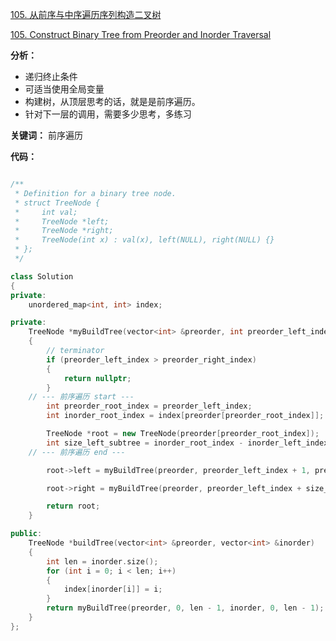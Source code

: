 [105. 从前序与中序遍历序列构造二叉树](https://leetcode-cn.com/problems/construct-binary-tree-from-preorder-and-inorder-traversal/)

[105. Construct Binary Tree from Preorder and Inorder Traversal](https://leetcode.com/problems/construct-binary-tree-from-preorder-and-inorder-traversal/)

**分析：** 
- 递归终止条件
- 可适当使用全局变量
- 构建树，从顶层思考的话，就是是前序遍历。
- 针对下一层的调用，需要多少思考，多练习

**关键词：** 前序遍历

**代码：**

```c++

/**
 * Definition for a binary tree node.
 * struct TreeNode {
 *     int val;
 *     TreeNode *left;
 *     TreeNode *right;
 *     TreeNode(int x) : val(x), left(NULL), right(NULL) {}
 * };
 */

class Solution
{
private:
    unordered_map<int, int> index;

private:
    TreeNode *myBuildTree(vector<int> &preorder, int preorder_left_index, int preorder_right_index, vector<int> &inorder, int inorder_left_index, int inorder_right_index)
    {
        // terminator
        if (preorder_left_index > preorder_right_index)
        {
            return nullptr;
        }
    // --- 前序遍历 start ---
        int preorder_root_index = preorder_left_index;
        int inorder_root_index = index[preorder[preorder_root_index]];

        TreeNode *root = new TreeNode(preorder[preorder_root_index]);
        int size_left_subtree = inorder_root_index - inorder_left_index;
    // --- 前序遍历 end --- 

        root->left = myBuildTree(preorder, preorder_left_index + 1, preorder_left_index + size_left_subtree, inorder, inorder_left_index, inorder_root_index);

        root->right = myBuildTree(preorder, preorder_left_index + size_left_subtree + 1, preorder_right_index, inorder, inorder_root_index + 1, inorder_right_index);

        return root;
    }

public:
    TreeNode *buildTree(vector<int> &preorder, vector<int> &inorder)
    {
        int len = inorder.size();
        for (int i = 0; i < len; i++)
        {
            index[inorder[i]] = i;
        }
        return myBuildTree(preorder, 0, len - 1, inorder, 0, len - 1);
    }
};

```